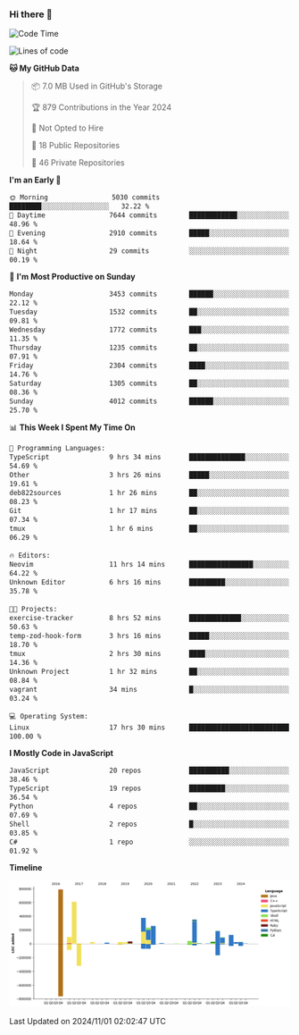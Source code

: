 ### Hi there 👋

<!--
**Clumsy-Coder/Clumsy-Coder** is a ✨ _special_ ✨ repository because its `README.md` (this file) appears on your GitHub profile.

Here are some ideas to get you started:

- 🔭 I’m currently working on ...
- 🌱 I’m currently learning ...
- 👯 I’m looking to collaborate on ...
- 🤔 I’m looking for help with ...
- 💬 Ask me about ...
- 📫 How to reach me: ...
- 😄 Pronouns: ...
- ⚡ Fun fact: ...
-->

<!-- anmol098/waka-readme-stats -->
<!--START_SECTION:waka-->
![Code Time](http://img.shields.io/badge/Code%20Time-924%20hrs%2021%20mins-blue)

![Lines of code](https://img.shields.io/badge/From%20Hello%20World%20I%27ve%20Written-3.4%20million%20lines%20of%20code-blue)

**🐱 My GitHub Data** 

> 📦 7.0 MB Used in GitHub's Storage 
 > 
> 🏆 879 Contributions in the Year 2024
 > 
> 🚫 Not Opted to Hire
 > 
> 📜 18 Public Repositories 
 > 
> 🔑 46 Private Repositories 
 > 
**I'm an Early 🐤** 

```text
🌞 Morning                5030 commits        ████████░░░░░░░░░░░░░░░░░   32.22 % 
🌆 Daytime                7644 commits        ████████████░░░░░░░░░░░░░   48.96 % 
🌃 Evening                2910 commits        █████░░░░░░░░░░░░░░░░░░░░   18.64 % 
🌙 Night                  29 commits          ░░░░░░░░░░░░░░░░░░░░░░░░░   00.19 % 
```
📅 **I'm Most Productive on Sunday** 

```text
Monday                   3453 commits        ██████░░░░░░░░░░░░░░░░░░░   22.12 % 
Tuesday                  1532 commits        ██░░░░░░░░░░░░░░░░░░░░░░░   09.81 % 
Wednesday                1772 commits        ███░░░░░░░░░░░░░░░░░░░░░░   11.35 % 
Thursday                 1235 commits        ██░░░░░░░░░░░░░░░░░░░░░░░   07.91 % 
Friday                   2304 commits        ████░░░░░░░░░░░░░░░░░░░░░   14.76 % 
Saturday                 1305 commits        ██░░░░░░░░░░░░░░░░░░░░░░░   08.36 % 
Sunday                   4012 commits        ██████░░░░░░░░░░░░░░░░░░░   25.70 % 
```


📊 **This Week I Spent My Time On** 

```text
💬 Programming Languages: 
TypeScript               9 hrs 34 mins       ██████████████░░░░░░░░░░░   54.69 % 
Other                    3 hrs 26 mins       █████░░░░░░░░░░░░░░░░░░░░   19.61 % 
deb822sources            1 hr 26 mins        ██░░░░░░░░░░░░░░░░░░░░░░░   08.23 % 
Git                      1 hr 17 mins        ██░░░░░░░░░░░░░░░░░░░░░░░   07.34 % 
tmux                     1 hr 6 mins         ██░░░░░░░░░░░░░░░░░░░░░░░   06.29 % 

🔥 Editors: 
Neovim                   11 hrs 14 mins      ████████████████░░░░░░░░░   64.22 % 
Unknown Editor           6 hrs 16 mins       █████████░░░░░░░░░░░░░░░░   35.78 % 

🐱‍💻 Projects: 
exercise-tracker         8 hrs 52 mins       █████████████░░░░░░░░░░░░   50.63 % 
temp-zod-hook-form       3 hrs 16 mins       █████░░░░░░░░░░░░░░░░░░░░   18.70 % 
tmux                     2 hrs 30 mins       ████░░░░░░░░░░░░░░░░░░░░░   14.36 % 
Unknown Project          1 hr 32 mins        ██░░░░░░░░░░░░░░░░░░░░░░░   08.84 % 
vagrant                  34 mins             █░░░░░░░░░░░░░░░░░░░░░░░░   03.24 % 

💻 Operating System: 
Linux                    17 hrs 30 mins      █████████████████████████   100.00 % 
```

**I Mostly Code in JavaScript** 

```text
JavaScript               20 repos            ██████████░░░░░░░░░░░░░░░   38.46 % 
TypeScript               19 repos            █████████░░░░░░░░░░░░░░░░   36.54 % 
Python                   4 repos             ██░░░░░░░░░░░░░░░░░░░░░░░   07.69 % 
Shell                    2 repos             █░░░░░░░░░░░░░░░░░░░░░░░░   03.85 % 
C#                       1 repo              ░░░░░░░░░░░░░░░░░░░░░░░░░   01.92 % 
```



**Timeline**

![Lines of Code chart](https://raw.githubusercontent.com/Clumsy-Coder/Clumsy-Coder/main/assets/bar_graph.png)


 Last Updated on 2024/11/01 02:02:47 UTC
<!--END_SECTION:waka-->
